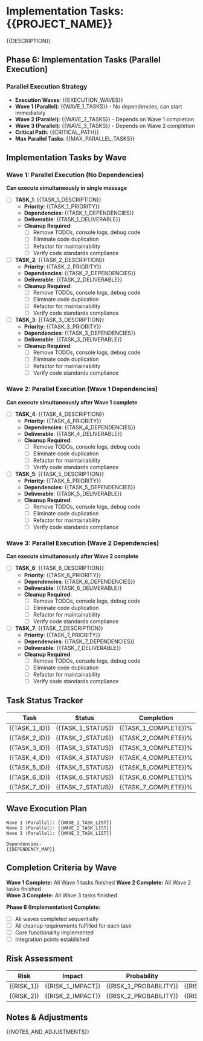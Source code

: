 # Implementation Tasks: {{PROJECT_NAME}}

{{DESCRIPTION}}

## Phase 6: Implementation Tasks (Parallel Execution)

### Parallel Execution Strategy
- **Execution Waves**: {{EXECUTION_WAVES}}
- **Wave 1 (Parallel)**: {{WAVE_1_TASKS}} - No dependencies, can start immediately
- **Wave 2 (Parallel)**: {{WAVE_2_TASKS}} - Depends on Wave 1 completion
- **Wave 3 (Parallel)**: {{WAVE_3_TASKS}} - Depends on Wave 2 completion
- **Critical Path**: {{CRITICAL_PATH}}
- **Max Parallel Tasks**: {{MAX_PARALLEL_TASKS}}

## Implementation Tasks by Wave

### Wave 1: Parallel Execution (No Dependencies)
**Can execute simultaneously in single message**
- [ ] **TASK_1**: {{TASK_1_DESCRIPTION}}
  - **Priority**: {{TASK_1_PRIORITY}}
  - **Dependencies**: {{TASK_1_DEPENDENCIES}}
  - **Deliverable**: {{TASK_1_DELIVERABLE}}
  - **Cleanup Required**: 
    - [ ] Remove TODOs, console logs, debug code
    - [ ] Eliminate code duplication
    - [ ] Refactor for maintainability
    - [ ] Verify code standards compliance

- [ ] **TASK_2**: {{TASK_2_DESCRIPTION}}
  - **Priority**: {{TASK_2_PRIORITY}}
  - **Dependencies**: {{TASK_2_DEPENDENCIES}}
  - **Deliverable**: {{TASK_2_DELIVERABLE}}
  - **Cleanup Required**: 
    - [ ] Remove TODOs, console logs, debug code
    - [ ] Eliminate code duplication
    - [ ] Refactor for maintainability
    - [ ] Verify code standards compliance

- [ ] **TASK_3**: {{TASK_3_DESCRIPTION}}
  - **Priority**: {{TASK_3_PRIORITY}}
  - **Dependencies**: {{TASK_3_DEPENDENCIES}}
  - **Deliverable**: {{TASK_3_DELIVERABLE}}
  - **Cleanup Required**: 
    - [ ] Remove TODOs, console logs, debug code
    - [ ] Eliminate code duplication
    - [ ] Refactor for maintainability
    - [ ] Verify code standards compliance

### Wave 2: Parallel Execution (Wave 1 Dependencies)
**Can execute simultaneously after Wave 1 complete**
- [ ] **TASK_4**: {{TASK_4_DESCRIPTION}}
  - **Priority**: {{TASK_4_PRIORITY}}
  - **Dependencies**: {{TASK_4_DEPENDENCIES}}
  - **Deliverable**: {{TASK_4_DELIVERABLE}}
  - **Cleanup Required**: 
    - [ ] Remove TODOs, console logs, debug code
    - [ ] Eliminate code duplication
    - [ ] Refactor for maintainability
    - [ ] Verify code standards compliance

- [ ] **TASK_5**: {{TASK_5_DESCRIPTION}}
  - **Priority**: {{TASK_5_PRIORITY}}
  - **Dependencies**: {{TASK_5_DEPENDENCIES}}
  - **Deliverable**: {{TASK_5_DELIVERABLE}}
  - **Cleanup Required**: 
    - [ ] Remove TODOs, console logs, debug code
    - [ ] Eliminate code duplication
    - [ ] Refactor for maintainability
    - [ ] Verify code standards compliance

### Wave 3: Parallel Execution (Wave 2 Dependencies)
**Can execute simultaneously after Wave 2 complete**
- [ ] **TASK_6**: {{TASK_6_DESCRIPTION}}
  - **Priority**: {{TASK_6_PRIORITY}}
  - **Dependencies**: {{TASK_6_DEPENDENCIES}}
  - **Deliverable**: {{TASK_6_DELIVERABLE}}
  - **Cleanup Required**: 
    - [ ] Remove TODOs, console logs, debug code
    - [ ] Eliminate code duplication
    - [ ] Refactor for maintainability
    - [ ] Verify code standards compliance

- [ ] **TASK_7**: {{TASK_7_DESCRIPTION}}
  - **Priority**: {{TASK_7_PRIORITY}}
  - **Dependencies**: {{TASK_7_DEPENDENCIES}}
  - **Deliverable**: {{TASK_7_DELIVERABLE}}
  - **Cleanup Required**: 
    - [ ] Remove TODOs, console logs, debug code
    - [ ] Eliminate code duplication
    - [ ] Refactor for maintainability
    - [ ] Verify code standards compliance

## Task Status Tracker
| Task | Status | Completion |
|------|--------|------------|
| {{TASK_1_ID}} | {{TASK_1_STATUS}} | {{TASK_1_COMPLETE}}% |
| {{TASK_2_ID}} | {{TASK_2_STATUS}} | {{TASK_2_COMPLETE}}% |
| {{TASK_3_ID}} | {{TASK_3_STATUS}} | {{TASK_3_COMPLETE}}% |
| {{TASK_4_ID}} | {{TASK_4_STATUS}} | {{TASK_4_COMPLETE}}% |
| {{TASK_5_ID}} | {{TASK_5_STATUS}} | {{TASK_5_COMPLETE}}% |
| {{TASK_6_ID}} | {{TASK_6_STATUS}} | {{TASK_6_COMPLETE}}% |
| {{TASK_7_ID}} | {{TASK_7_STATUS}} | {{TASK_7_COMPLETE}}% |

## Wave Execution Plan
```
Wave 1 (Parallel): {{WAVE_1_TASK_LIST}}
Wave 2 (Parallel): {{WAVE_2_TASK_LIST}}  
Wave 3 (Parallel): {{WAVE_3_TASK_LIST}}

Dependencies:
{{DEPENDENCY_MAP}}
```

## Completion Criteria by Wave
**Wave 1 Complete:** All Wave 1 tasks finished
**Wave 2 Complete:** All Wave 2 tasks finished  
**Wave 3 Complete:** All Wave 3 tasks finished

**Phase 6 (Implementation) Complete:**
- [ ] All waves completed sequentially
- [ ] All cleanup requirements fulfilled for each task
- [ ] Core functionality implemented
- [ ] Integration points established

## Risk Assessment
| Risk | Impact | Probability | Mitigation |
|------|--------|-------------|------------|
| {{RISK_1}} | {{RISK_1_IMPACT}} | {{RISK_1_PROBABILITY}} | {{RISK_1_MITIGATION}} |
| {{RISK_2}} | {{RISK_2_IMPACT}} | {{RISK_2_PROBABILITY}} | {{RISK_2_MITIGATION}} |

## Notes & Adjustments
{{NOTES_AND_ADJUSTMENTS}}